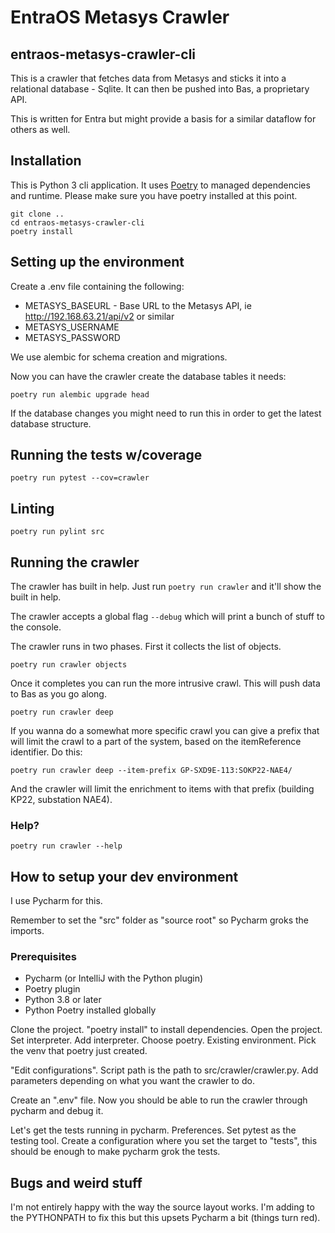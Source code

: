 # EntraOS Metasys Crawler 
## entraos-metasys-crawler-cli


This is a crawler that fetches data from Metasys and sticks it into a 
relational database - Sqlite. It can then be pushed into Bas, a proprietary API.

This is written for Entra but might provide a basis for a similar dataflow for others as well.


## Installation

This is Python 3 cli application. It uses [Poetry](https://python-poetry.org/) to managed dependencies and runtime.
Please make sure you have poetry installed at this point.

```shell script
git clone ..
cd entraos-metasys-crawler-cli
poetry install
```

## Setting up the environment

Create a .env file containing the following:
 * METASYS_BASEURL - Base URL to the Metasys API, ie http://192.168.63.21/api/v2 or similar
 * METASYS_USERNAME
 * METASYS_PASSWORD


We use alembic for schema creation and migrations.

Now you can have the crawler create the database tables it needs:
```shell script
poetry run alembic upgrade head
```
If the database changes you might need to run this in order to get the
latest database structure.

## Running the tests w/coverage
```
poetry run pytest --cov=crawler
```

## Linting
```
poetry run pylint src
```

## Running the crawler

The crawler has built in help. Just run 
```poetry run crawler```
and it'll show the built in help.

The crawler accepts a global flag `--debug` which will print a bunch
of stuff to the console.

The crawler runs in two phases. First it collects the list of objects.
```
poetry run crawler objects
```

Once it completes you can run the more intrusive crawl. This will push data to Bas as you go along.
```
poetry run crawler deep
```
If you wanna do a somewhat more specific crawl you can give a prefix that will limit the crawl to a part of the system, 
based on the itemReference identifier. Do this:
```
poetry run crawler deep --item-prefix GP-SXD9E-113:SOKP22-NAE4/
```
And the crawler will limit the enrichment to items with that prefix (building KP22, substation NAE4).

### Help?
```shell script
poetry run crawler --help
```

## How to setup your dev environment

I use Pycharm for this. 

Remember to set the "src" folder as "source root" so Pycharm groks the imports.

### Prerequisites
 * Pycharm (or IntelliJ with the Python plugin)
 * Poetry plugin
 * Python 3.8 or later
 * Python Poetry installed globally
 
Clone the project. "poetry install" to install dependencies.
Open the project. Set interpreter. Add interpreter. 
Choose poetry. Existing environment. 
Pick the venv that poetry just created.

"Edit configurations". Script path is the path to src/crawler/crawler.py.
Add parameters depending on what you want the crawler to do.

Create an ".env" file.
Now you should be able to run the crawler through pycharm and debug it.

Let's get the tests running in pycharm.
Preferences. Set pytest as the testing tool. Create a configuration
where you set the target to "tests", this should be enough to make
pycharm grok the tests.

## Bugs and weird stuff

I'm not entirely happy with the way the source layout works. I'm adding to the PYTHONPATH
to fix this but this upsets Pycharm a bit (things turn red). 
